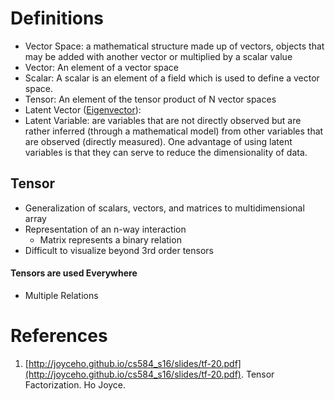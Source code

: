 # Definitions
- Vector Space: a mathematical structure made up of vectors, objects that may be added with another vector or multiplied by a scalar value
- Vector: An element of a vector space
- Scalar: A scalar is an element of a field which is used to define a vector space.
- Tensor: An element of the tensor product of N vector spaces
- Latent Vector ([Eigenvector](http://mathworld.wolfram.com/Eigenvector.html)): 
- Latent Variable: are variables that are not directly observed but are rather inferred (through a mathematical model) from other variables that are observed (directly measured). One advantage of using latent variables is that they can serve to reduce the dimensionality of data. 


## Tensor
- Generalization of scalars, vectors, and matrices to multidimensional array
- Representation of an n-way interaction
  - Matrix represents a binary relation
- Difficult to visualize beyond 3rd order tensors
#### Tensors are used Everywhere
- Multiple Relations
  
  
# References
1. [http://joyceho.github.io/cs584_s16/slides/tf-20.pdf](http://joyceho.github.io/cs584_s16/slides/tf-20.pdf). Tensor Factorization. Ho Joyce.
